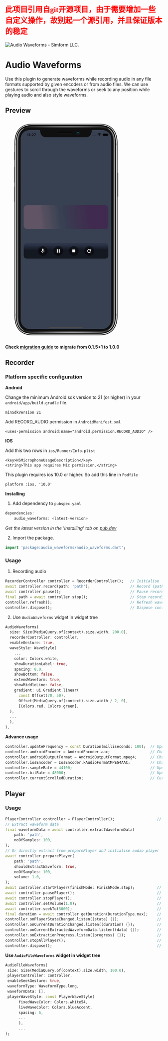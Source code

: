 
# <font face="黑体" color=red size=5>此项目引用自git开源项目，由于需要增加一些自定义操作，故别起一个源引用，并且保证版本的稳定</font>



![Audio Waveforms - Simform LLC.](https://github.com/SimformSolutionsPvtLtd/audio_waveforms/blob/main/preview/banner.png)

# Audio Waveforms

Use this plugin to generate waveforms while recording audio in any file formats supported
by given encoders or from audio files. We can use gestures to scroll through the waveforms or seek to
any position while playing audio and also style waveforms.

## Preview
<a href="https://raw.githubusercontent.com/SimformSolutionsPvtLtd/audio_waveforms/main/preview/demo.gif"><img src="https://raw.githubusercontent.com/SimformSolutionsPvtLtd/audio_waveforms/main/preview/demo.gif" width="390px;" height="700px;"/></a>


**Check [migration guide](https://github.com/SimformSolutionsPvtLtd/audio_waveforms/blob/main/migration_guide.md) to migrate from 0.1.5+1 to 1.0.0**


## Recorder

### Platform specific configuration


**Android**

Change the minimum Android sdk version to 21 (or higher) in your `android/app/build.gradle` file.
```
minSdkVersion 21
```

Add RECORD_AUDIO permission in `AndroidManifest.xml`
```
<uses-permission android:name="android.permission.RECORD_AUDIO" />
```


**IOS**

Add this two rows in `ios/Runner/Info.plist`
```
<key>NSMicrophoneUsageDescription</key>
<string>This app requires Mic permission.</string>
```
This plugin requires ios 10.0 or higher. So add this line in `Podfile`
```
platform :ios, '10.0'
```
**Installing**

1.  Add dependency to `pubspec.yaml`

```dart
dependencies:
    audio_waveforms: <latest-version>
```
*Get the latest version in the 'Installing' tab on [pub.dev](https://pub.dev/packages/audio_waveforms)*

2.  Import the package.
```dart
import 'package:audio_waveforms/audio_waveforms.dart';
```

### Usage
1. Recording audio
```dart
RecorderController controller = RecorderController();   // Initialise
await controller.record(path: 'path');                  // Record (path is optional)
await controller.pause();                               // Pause recording
final path = await controller.stop();                   // Stop recording and get the path
controller.refresh();                                   // Refresh waveform to original position
controller.dispose();                                   // Dispose controller
```

2. Use `AudioWaveforms` widget in widget tree
```dart
AudioWaveforms(
  size: Size(MediaQuery.of(context).size.width, 200.0),
  recorderController: controller,
  enableGesture: true,
  waveStyle: WaveStyle(
    ...
    color: Colors.white,
    showDurationLabel: true,
    spacing: 8.0,
    showBottom: false,
    extendWaveform: true,
    showMiddleLine: false,
    gradient: ui.Gradient.linear(
      const Offset(70, 50),
      Offset(MediaQuery.of(context).size.width / 2, 0),
      [Colors.red, Colors.green],
  ),
  ...
  ),
),
```
**Advance usage**
```dart
controller.updateFrequency = const Duration(milliseconds: 100);  // Update speed of new wave
controller.androidEncoder = AndroidEncoder.aac;                  // Changing android encoder 
controller.androidOutputFormat = AndroidOutputFormat.mpeg4;      // Changing android output format
controller.iosEncoder = IosEncoder.kAudioFormatMPEG4AAC;         // Changing ios encoder
controller.sampleRate = 44100;                                   // Updating sample rate
controller.bitRate = 48000;                                      // Updating bitrate
controller.currentScrolledDuration;                              // Current duration position notifier
```

## Player

### Usage
```dart
PlayerController controller = PlayerController();                   // Initialise
// Extract waveform data
final waveformData = await controller.extractWaveformData(
    path: 'path',
    noOfSamples: 100,
);
// Or directly extract from preparePlayer and initialise audio player
await controller.preparePlayer(
    path: 'path',
    shouldExtractWaveform: true,
    noOfSamples: 100,
    volume: 1.0,
); 
await controller.startPlayer(finishMode: FinishMode.stop);          // Start audio player
await controller.pausePlayer();                                     // Pause audio player
await controller.stopPlayer();                                      // Stop audio player
await controller.setVolume(1.0);                                    // Set volume level
await controller.seekTo(5000);                                      // Seek audio
final duration = await controller.getDuration(DurationType.max);    // Get duration of audio player      
controller.onPlayerStateChanged.listen((state) {});                 // Listening to player state changes
controller.onCurrentDurationChanged.listen((duration) {});          // Listening to current duration changes
controller.onCurrentExtractedWaveformData.listen((data) {});        // Listening to latest extraction data
controller.onExtractionProgress.listen((progress) {});              // Listening to extraction progress
controller.stopAllPlayer();                                         // Stop all registered audio players
controller.dispose();                                               // Dispose controller
```

**Use `AudioFileWaveforms` widget in widget tree**
```dart
AudioFileWaveforms(
 size: Size(MediaQuery.of(context).size.width, 100.0),
 playerController: controller,
 enableSeekGesture: true,
 waveformType: WaveformType.long,
 waveformData: [],
 playerWaveStyle: const PlayerWaveStyle(
      fixedWaveColor: Colors.white54,
      liveWaveColor: Colors.blueAccent,
      spacing: 6,
      ...
      ),
      ...
);
```
